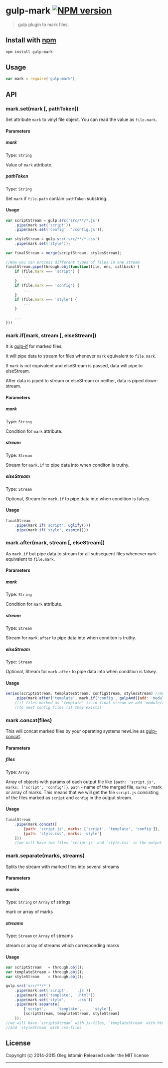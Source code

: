 # gulp-mark [![NPM version](https://badge.fury.io/js/gulp-mark.svg)](http://badge.fury.io/js/gulp-mark)

> gulp plugin to mark files.

## Install with [npm](npmjs.org)

```sh
npm install gulp-mark
```

## Usage

```js
var mark = require('gulp-mark');
```


## API
### mark.set(mark [, pathToken])

Set attribute `mark` to vinyl file object. You can read the value as `file.mark`.

#### Parameters

##### mark
Type: `String`

Value of `mark` attribute.

##### pathToken
Type: `String`

Set `mark` if `file.path` contain `pathToken` substring.

#### Usage

```js
var scriptStream = gulp.src('src/**/*.js')
    .pipe(mark.set('script'))
    .pipe(mark.set('config', '/config.js'));
    
var styleStream = gulp.src('src/**/*.css')
    .pipe(mark.set('style'));
      
var finalStream = merge(scriptStream, stylesStream);
  
//Now you can process different types of files in one stream
finalStream.pipe(through.obj(function(file, enc, callback) {
    if (file.mark === 'script') {
        ...
    }
    if (file.mark === 'config') {
        ...
    }
    if (file.mark === 'style') {
        ...
    }
    
    ...
}))
```



### mark.if(mark, stream [, elseStream])

It is [gulp-if](https://github.com/robrich/gulp-if) for marked files.

It will pipe data to stream for files whenever `mark` equivalent to `file.mark`.

If `mark` is not equivalent and elseStream is passed, data will pipe to elseStream.

After data is piped to stream or elseStream or neither, data is piped down-stream.


#### Parameters

##### mark
Type: `String`

Condition for `mark` attribute.

##### stream
Type: `Stream`

Stream for `mark.if` to pipe data into when conditon is truthy.

##### elseStream
Type: `Stream`

Optional, Stream for `mark.if` to pipe data into when condition is falsey.

#### Usage

```js
finalStream
    .pipe(mark.if('script', uglify()))
    .pipe(mark.if('style', cssmin()))
```




### mark.after(mark, stream [, elseStream])

As `mark.if` but pipe data to stream for all subsequent files whenever `mark` equivalent to `file.mark`.


#### Parameters

##### mark
Type: `String`

Condition for `mark` attribute.

##### stream
Type: `Stream`

Stream for `mark.after` to pipe data into when conditon is truthy.

##### elseStream
Type: `Stream`

Optional, Stream for `mark.after` to pipe data into when condition is falsey.

#### Usage

```js
series(scriptsStream, templatesStream, configStream, stylesStream) //merged by order
    .pipe(mark.after('template', mark.if('config', gulpAmd({add: 'module/templates'}))));
    //if files marked as 'template' is in final stream we add 'module/templates' dependency
    //to next config files (if they exists)
```






### mark.concat(files)

This will concat marked files by your operating systems newLine as [gulp-concat](https://github.com/wearefractal/gulp-concat).

#### Parameters

##### files
Type: `Array`

Array of objects with params of each output file like `{path: 'script.js',  marks: ['script', 'config']}`.
`path` - name of the merged file, `marks` - mark or array of marks.
This means that we will get the file `script.js` consisting of the files marked as `script` and `config` in the output stream.

#### Usage

```js
finalStream
    .pipe(mark.concat([
        {path: 'script.js', marks: ['script', 'template', 'config']},
        {path: 'style.css', marks: 'style'}
    ]))
    //we will have two files `script.js` and `style.css` in the output stream
```





### mark.separate(marks, streams)

Splits the stream with marked files into several streams

#### Parameters

##### marks
Type: `String` or `Array` of strings

mark or array of marks

##### streams
Type: `Stream` or `Array` of streams

stream or array of streams which corresponding marks

#### Usage

```js
var scriptStream   = through.obj();
var templateStream = through.obj();
var styleStream    = through.obj();

gulp.src('src/**/*')
    .pipe(mark.set('script',   '.js'))
    .pipe(mark.set('template', '.html'))
    .pipe(mark.set('style',    '.css'))
    .pipe(mark.separate(
        ['script',     'template',     'style'],
        [scriptStream, templateStream, styleStream]
    ));
//we will have `scriptsStream` with js-files, `templateStream` with html-files
//and `styleStream` with css-files      
```




## License

Copyright (c) 2014-2015 Oleg Istomin
Released under the MIT license

***